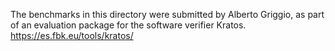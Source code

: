 <!--
This file is part of the SV-Benchmarks collection of verification tasks:
https://gitlab.com/sosy-lab/benchmarking/sv-benchmarks

SPDX-FileCopyrightText: 2012-2021 The SV-Benchmarks Community
SPDX-FileCopyrightText: 2012 Alberto Griggio

SPDX-License-Identifier: Apache-2.0
-->

The benchmarks in this directory were submitted by Alberto Griggio,
as part of an evaluation package for the software verifier Kratos.
https://es.fbk.eu/tools/kratos/

